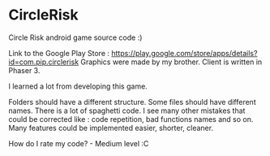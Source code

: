# CircleRisk

Circle Risk android game source code :)

Link to the Google Play Store : https://play.google.com/store/apps/details?id=com.pip.circlerisk
Graphics were made by my brother.
Client is written in Phaser 3.

I learned a lot from developing this game.

Folders should have a different structure. Some files should have different names.
There is a lot of spaghetti code.
I see many other mistakes that could be corrected like : code repetition, bad functions names and so on.
Many features could be implemented easier, shorter, cleaner.

How do I rate my code? - Medium level :C
